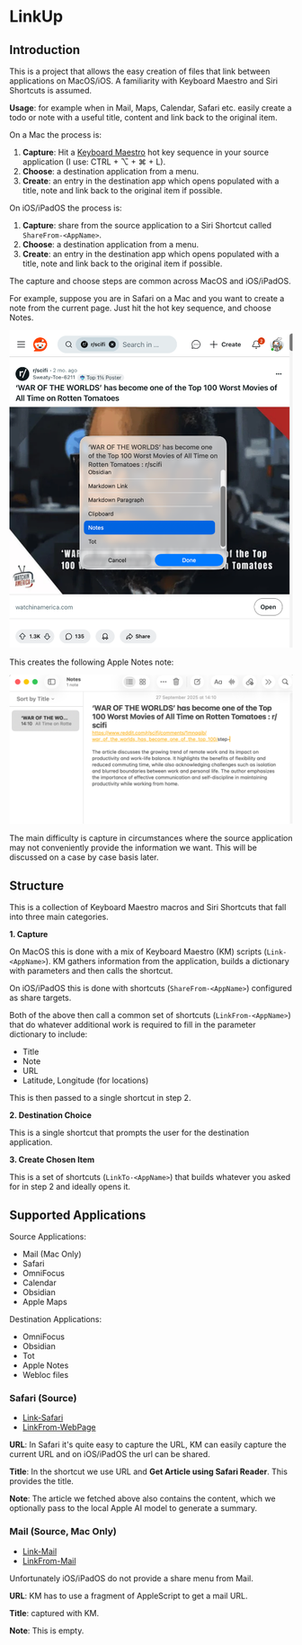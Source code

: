 # LinkUp

## Introduction

This is a project that allows the easy creation of files that link between applications on MacOS/iOS. A familiarity with Keyboard Maestro and Siri Shortcuts is assumed.

**Usage**: for example when in Mail, Maps, Calendar, Safari etc. easily create a todo or note with a useful title, content and link back to the original item.

On a Mac the process is:

1. **Capture**: Hit a [Keyboard Maestro](https://www.keyboardmaestro.com) hot key sequence in your source application (I use: CTRL + ⌥ + ⌘ + L).
2. **Choose**: a destination application from a menu.
3. **Create**: an entry in the destination app which opens populated with a title, note and link back to the original item if possible.

On iOS/iPadOS the process is:

1. **Capture**: share from the source application to a Siri Shortcut called ```ShareFrom-<AppName>```.
2. **Choose**: a destination application from a menu.
3. **Create**: an entry in the destination app which opens populated with a title, note and link back to the original item if possible.

The capture and choose steps are common across MacOS and iOS/iPadOS.

For example, suppose you are in Safari on a Mac and you want to create a note from the current page. Just hit the hot key sequence, and choose Notes. 

![Step 2](step-2.png)

This creates the following Apple Notes note:

![Step 3](step-3.png)

The main difficulty is capture in circumstances where the source application may not conveniently provide the information we want. This will be discussed on a case by case basis later.

## Structure

This is a collection of Keyboard Maestro macros and Siri Shortcuts that fall into three main categories.

**1. Capture**

On MacOS this is done with a mix of Keyboard Maestro (KM) scripts (```Link-<AppName>```). KM gathers information from the application, builds a dictionary with parameters and then calls the shortcut.

On iOS/iPadOS this is done with shortcuts (```ShareFrom-<AppName>```) configured as share targets.

Both of the above then call a common set of shortcuts (```LinkFrom-<AppName>```) that do whatever additional work is required to fill in the parameter dictionary to include:

- Title
- Note
- URL
- Latitude, Longitude (for locations)

This is then passed to a single shortcut in step 2.

**2. Destination Choice**

This is a single shortcut that prompts the user for the destination application.

**3. Create Chosen Item**

This is a set of shortcuts (```LinkTo-<AppName>```) that builds whatever you asked for in step 2 and ideally opens it.

## Supported Applications

Source Applications:
- Mail (Mac Only)
- Safari
- OmniFocus
- Calendar
- Obsidian
- Apple Maps

Destination Applications:
- OmniFocus
- Obsidian
- Tot
- Apple Notes
- Webloc files

### Safari (Source)

- [Link-Safari](Link-Safari.kmmacros)
- [LinkFrom-WebPage](LinkFrom-WebPage.shortcut)

**URL**: In Safari it's quite easy to capture the URL, KM can easily capture the current URL and on iOS/iPadOS the url can be shared.

**Title**: In the shortcut we use URL and **Get Article using Safari Reader**. This provides the title.

**Note**: The article we fetched above also contains the content, which we optionally pass to the local Apple AI model to generate a summary.

### Mail (Source, Mac Only)

- [Link-Mail](Link-Mail.kmmacros)
- [LinkFrom-Mail](LinkFrom-Mail.shortcut)

Unfortunately iOS/iPadOS do not provide a share menu from Mail.

**URL**: KM has to use a fragment of AppleScript to get a mail URL.

**Title**: captured with KM.

**Note**: This is empty.

